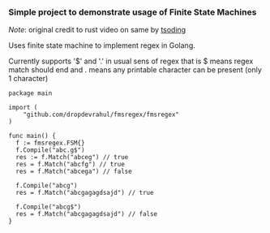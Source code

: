 ### Simple project to demonstrate usage of Finite State Machines

*Note*: original credit to rust video on same by [tsoding](https://www.youtube.com/watch?v=MH56D5M9xSQ&t=6206s&ab_channel=TsodingDaily)

Uses finite state machine to implement regex in Golang.

Currently supports '$' and '.' in usual sens of regex that is $ means regex match should end and . means any printable character can be present (only 1 character)

```
package main

import (
	"github.com/dropdevrahul/fmsregex/fmsregex"
)

func main() {
  f := fmsregex.FSM{}
  f.Compile("abc.g$")
  res := f.Match("abceg") // true
  res = f.Match("abcfg") // true
  res = f.Match("abcega") // false

  f.Compile("abcg")
  res = f.Match("abcgagagdsajd") // true

  f.Compile("abcg$")
  res = f.Match("abcgagagdsajd") // false
}

```
